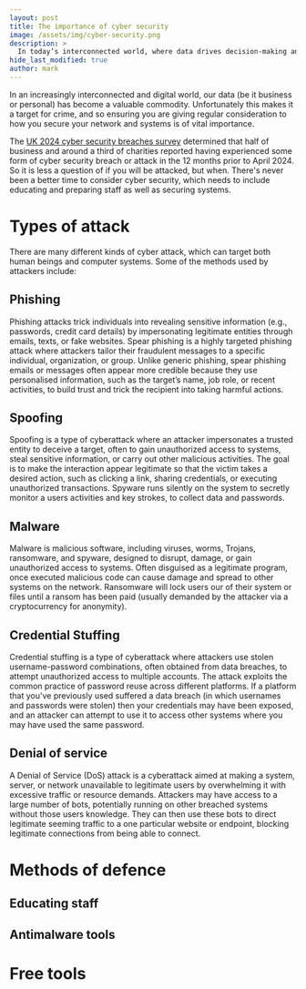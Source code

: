 ```yaml
---
layout: post
title: The importance of cyber security
image: /assets/img/cyber-security.png
description: >
  In today’s interconnected world, where data drives decision-making and digital systems underpin operations, the importance of robust cyber security measures cannot be overstated. For businesses of all sizes, staying ahead of cyber threats is no longer a luxury—it’s a necessity.
hide_last_modified: true
author: mark
---
```


In an increasingly interconnected and digital world, our data (be it business or personal) has become a valuable commodity. Unfortunately this makes it a target for crime, and so ensuring you are giving regular consideration to how you secure your network and systems is of vital importance.

The [UK 2024 cyber security breaches survey](https://www.gov.uk/government/statistics/cyber-security-breaches-survey-2024/cyber-security-breaches-survey-2024) determined that half of business and around a third of charities reported having experienced some form of cyber security breach or attack in the 12 months prior to April 2024. So it is less a question of if you will be attacked, but when. There's never been a better time to consider cyber security, which needs to include educating and preparing staff as well as securing systems.

# Types of attack

There are many different kinds of cyber attack, which can target both human beings and computer systems. Some of the methods used by attackers include:

## Phishing

Phishing attacks trick individuals into revealing sensitive information (e.g., passwords, credit card details) by impersonating legitimate entities through emails, texts, or fake websites. Spear phishing is a highly targeted phishing attack where attackers tailor their fraudulent messages to a specific individual, organization, or group. Unlike generic phishing, spear phishing emails or messages often appear more credible because they use personalised information, such as the target’s name, job role, or recent activities, to build trust and trick the recipient into taking harmful actions.

## Spoofing

Spoofing is a type of cyberattack where an attacker impersonates a trusted entity to deceive a target, often to gain unauthorized access to systems, steal sensitive information, or carry out other malicious activities. The goal is to make the interaction appear legitimate so that the victim takes a desired action, such as clicking a link, sharing credentials, or executing unauthorized transactions. Spyware runs silently on the system to secretly monitor a users activities and key strokes, to collect data and passwords.


## Malware

Malware is malicious software, including viruses, worms, Trojans, ransomware, and spyware, designed to disrupt, damage, or gain unauthorized access to systems. Often disguised as a legitimate program, once executed malicious code can cause damage and spread to other systems on the network. Ransomware will lock users our of their system or files until a ransom has been paid (usually demanded by the attacker via a cryptocurrency for anonymity).

## Credential Stuffing

Credential stuffing is a type of cyberattack where attackers use stolen username-password combinations, often obtained from data breaches, to attempt unauthorized access to multiple accounts. The attack exploits the common practice of password reuse across different platforms. If a platform that you've previously used suffered a data breach (in which usernames and passwords were stolen) then your credentials may have been exposed, and an attacker can attempt to use it to access other systems where you may have used the same password.

## Denial of service

A Denial of Service (DoS) attack is a cyberattack aimed at making a system, server, or network unavailable to legitimate users by overwhelming it with excessive traffic or resource demands. Attackers may have access to a large number of bots, potentially running on other breached systems without those users knowledge. They can then use these bots to direct legitimate seeming traffic to a one particular website or endpoint, blocking legitimate connections from being able to connect.

# Methods of defence

## Educating staff



## Antimalware tools




# Free tools